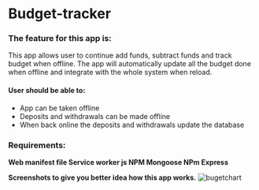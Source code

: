# Budget-tracker #

### The feature for this app is: ###

This app allows user to continue add funds, subtract funds and track budget when offline. The app will automatically update all the budget done when offline and integrate with the whole system when reload. 

#### User should be able to: ####

* App can be taken offline
* Deposits and withdrawals can be made offline
* When back online the deposits and withdrawals update the database

### Requirements: ###
__Web manifest file Service worker js NPM Mongoose NPm Express__

**Screenshots to give you better idea how this app works.**
![bugetchart](public/images/ssh1.png)

